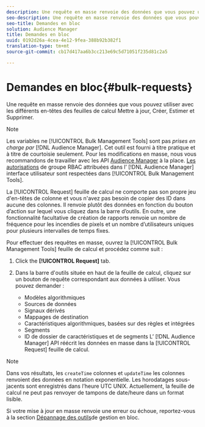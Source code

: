 ```yaml
---
description: Une requête en masse renvoie des données que vous pouvez utiliser avec les différents en-têtes des feuilles de calcul Mettre à jour, Créer, Estimer et Supprimer.
seo-description: Une requête en masse renvoie des données que vous pouvez utiliser avec les différents en-têtes des feuilles de calcul Mettre à jour, Créer, Estimer et Supprimer.
seo-title: Demandes en bloc
solution: Audience Manager
title: Demandes en bloc
uuid: 0192d26a-4cea-4e12-9fea-388b92b382f1
translation-type: tm+mt
source-git-commit: cb17d417aa6b3cc213e69c5d71051f235d81c2a5

---
```



# Demandes en bloc{#bulk-requests}

Une requête en masse renvoie des données que vous pouvez utiliser avec les différents en-têtes des feuilles de calcul Mettre à jour, Créer, Estimer et Supprimer.

<!-- 

t_bulk_requests.xml

 -->

>[!NOTE]
>
>Les variables ne [!UICONTROL Bulk Management Tools] sont pas *prises en charge par* [!DNL Audience Manager]. Cet outil est fourni à titre pratique et à titre de courtoisie seulement. Pour les modifications en masse, nous vous recommandons de travailler avec les API [Audience Manager](../../api/rest-api-main/aam-api-getting-started.md) à la place. [Les autorisations](../../features/administration/administration-overview.md) de groupe RBAC attribuées dans l’ [!DNL Audience Manager] interface utilisateur sont respectées dans [!UICONTROL Bulk Management Tools].

La [!UICONTROL Request] feuille de calcul ne comporte pas son propre jeu d'en-têtes de colonne et vous n'avez pas besoin de copier des ID dans aucune des colonnes. Il renvoie plutôt des données en fonction du bouton d’action sur lequel vous cliquez dans la barre d’outils. En outre, une fonctionnalité facultative de création de rapports renvoie un nombre de fréquence pour les incendies de pixels et un nombre d’utilisateurs uniques pour plusieurs intervalles de temps fixes.

Pour effectuer des requêtes en masse, ouvrez la [!UICONTROL Bulk Management Tools] feuille de calcul et procédez comme suit :

1. Click the **[!UICONTROL Request]** tab.
2. Dans la barre d'outils située en haut de la feuille de calcul, cliquez sur un bouton de requête correspondant aux données à utiliser. Vous pouvez demander :

   * Modèles algorithmiques
   * Sources de données
   * Signaux dérivés
   * Mappages de destination
   * Caractéristiques algorithmiques, basées sur des règles et intégrées
   * Segments
   * ID de dossier de caractéristiques et de segments
   L’ [!DNL Audience Manager] API réécrit les données en masse dans la [!UICONTROL Request] feuille de calcul.

>[!NOTE]
>
>Dans vos résultats, les `createTime` colonnes et `updateTime` les colonnes renvoient des données en notation exponentielle. Les horodatages sous-jacents sont enregistrés dans l’heure UTC UNIX. Actuellement, la feuille de calcul ne peut pas renvoyer de tampons de date/heure dans un format lisible.

Si votre mise à jour en masse renvoie une erreur ou échoue, reportez-vous à la section [Dépannage des outils](../../reference/bulk-management-tools/bulk-troubleshooting.md)de gestion en bloc.
